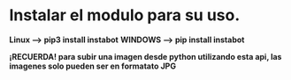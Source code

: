 # Instalar el modulo para su uso.


**Linux --> pip3 install instabot**
**WINDOWS --> pip install instabot**

**¡RECUERDA! para subir una imagen desde python utilizando esta api, las imagenes solo pueden ser en formatato JPG**

